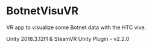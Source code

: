 # BotnetVisuVR

VR app to visualize some Botnet data with the HTC vive.

Unity 2018.3.12f1 & SteamVR Unity Plugin - v2.2.0
